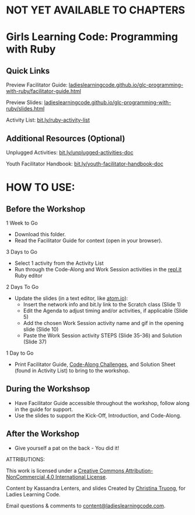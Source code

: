 # NOT YET AVAILABLE TO CHAPTERS
# Girls Learning Code: Programming with Ruby

## Quick Links

Preview Facilitator Guide: <a href="https://ladieslearningcode.github.io/glc-programming-with-ruby/facilitator-guide.html">ladieslearningcode.github.io/glc-programming-with-ruby/facilitator-guide.html</a>

Preview Slides: <a href="https://ladieslearningcode.github.io/glc-programming-with-ruby/slides.html">ladieslearningcode.github.io/glc-programming-with-ruby/slides.html</a>

Activity List: <a href="http://bit.ly/ruby-activity-list">bit.ly/ruby-activity-list</a>

## Additional Resources (Optional)

Unplugged Activities: <a href="http://bit.ly/unplugged-activities-doc">bit.ly/unplugged-activities-doc</a>

Youth Facilitator Handbook: <a href="http://bit.ly/youth-facilitator-handbook-doc">bit.ly/youth-facilitator-handbook-doc</a>


# HOW TO USE:
## Before the Workshop
1 Week to Go

* Download this folder.
* Read the Facilitator Guide for context (open in your browser).

3 Days to Go

* Select 1 activity from the Activity List
* Run through the Code-Along and Work Session activities in the <a href="https://repl.it/languages/ruby">repl.it</a> Ruby editor

2 Days To Go

* Update the slides (in a text editor, like <a href="https://atom.io/">atom.io</a>):
    * Insert the network info and bit.ly link to the Scratch class (Slide 1)
    * Edit the Agenda to adjust timing and/or activities, if applicable (Slide 5)
    * Add the chosen Work Session activity name and gif in the opening slide (Slide 10)
    * Paste the Work Session activity STEPS (Slide 35-36) and Solution (Slide 37)

1 Day to Go

* Print Facilitator Guide, <a href="https://docs.google.com/document/d/11BLTteUOJkLSPeBCjUgjcNH13h9MiosryJKSN6YE5xg/edit?usp=sharing">Code-Along Challenges</a>, and Solution Sheet (found in Activity List) to bring to the workshop.

## During the Workshsop
* Have Facilitator Guide accessible throughout the workshop, follow along in the guide for support.
* Use the slides to support the Kick-Off, Introduction, and Code-Along.

## After the Workshop
* Give yourself a pat on the back - You did it!


ATTRIBUTIONS:

This work is licensed under a <a rel="license" href="http://creativecommons.org/licenses/by-nc/4.0/">Creative Commons Attribution-NonCommercial 4.0 International License</a>.

Content by Kassandra Lenters, and slides Created by [Christina Truong](http://twitter.com/christinatruong), for Ladies Learning Code.

Email questions & comments to <content@ladieslearningcode.com>.
